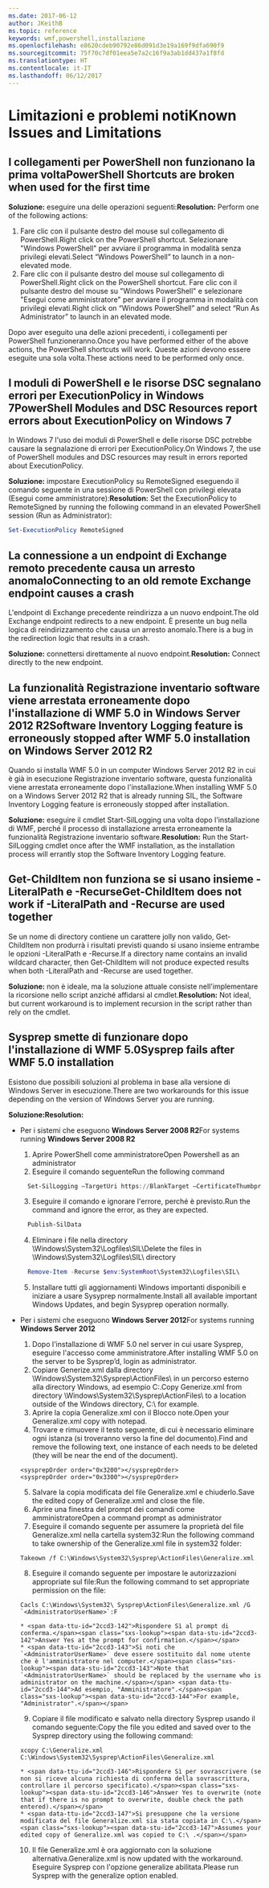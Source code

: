 ```yaml
---
ms.date: 2017-06-12
author: JKeithB
ms.topic: reference
keywords: wmf,powershell,installazione
ms.openlocfilehash: e8620cdeb90792e86d091d3e19a169f9dfa690f9
ms.sourcegitcommit: 75f70c7df01eea5e7a2c16f9a3ab1dd437a1f8fd
ms.translationtype: HT
ms.contentlocale: it-IT
ms.lasthandoff: 06/12/2017
---
```

# <a name="known-issues-and-limitations"></a><span data-ttu-id="2ccd3-102">Limitazioni e problemi noti</span><span class="sxs-lookup"><span data-stu-id="2ccd3-102">Known Issues and Limitations</span></span>

<a name="powershell-shortcuts-are-broken-when-used-for-the-first-time"></a><span data-ttu-id="2ccd3-103">I collegamenti per PowerShell non funzionano la prima volta</span><span class="sxs-lookup"><span data-stu-id="2ccd3-103">PowerShell Shortcuts are broken when used for the first time</span></span>
------------------------------------------------------------

<span data-ttu-id="2ccd3-104">**Soluzione:** eseguire una delle operazioni seguenti:</span><span class="sxs-lookup"><span data-stu-id="2ccd3-104">**Resolution:** Perform one of the following actions:</span></span>

1.  <span data-ttu-id="2ccd3-105">Fare clic con il pulsante destro del mouse sul collegamento di PowerShell.</span><span class="sxs-lookup"><span data-stu-id="2ccd3-105">Right click on the PowerShell shortcut.</span></span> <span data-ttu-id="2ccd3-106">Selezionare "Windows PowerShell" per avviare il programma in modalità senza privilegi elevati.</span><span class="sxs-lookup"><span data-stu-id="2ccd3-106">Select “Windows PowerShell” to launch in a non-elevated mode.</span></span>
2.  <span data-ttu-id="2ccd3-107">Fare clic con il pulsante destro del mouse sul collegamento di PowerShell.</span><span class="sxs-lookup"><span data-stu-id="2ccd3-107">Right click on the PowerShell shortcut.</span></span> <span data-ttu-id="2ccd3-108">Fare clic con il pulsante destro del mouse su "Windows PowerShell" e selezionare "Esegui come amministratore" per avviare il programma in modalità con privilegi elevati.</span><span class="sxs-lookup"><span data-stu-id="2ccd3-108">Right click on “Windows PowerShell” and select “Run As Administrator” to launch in an elevated mode.</span></span>

<span data-ttu-id="2ccd3-109">Dopo aver eseguito una delle azioni precedenti, i collegamenti per PowerShell funzioneranno.</span><span class="sxs-lookup"><span data-stu-id="2ccd3-109">Once you have performed either of the above actions, the PowerShell shortcuts will work.</span></span> <span data-ttu-id="2ccd3-110">Queste azioni devono essere eseguite una sola volta.</span><span class="sxs-lookup"><span data-stu-id="2ccd3-110">These actions need to be performed only once.</span></span>


<a name="powershell-modules-and-dsc-resources-report-errors-about-executionpolicy-on-windows-7"></a><span data-ttu-id="2ccd3-111">I moduli di PowerShell e le risorse DSC segnalano errori per ExecutionPolicy in Windows 7</span><span class="sxs-lookup"><span data-stu-id="2ccd3-111">PowerShell Modules and DSC Resources report errors about ExecutionPolicy on Windows 7</span></span>
-------------------------------------------------------------------------------------
<span data-ttu-id="2ccd3-112">In Windows 7 l'uso dei moduli di PowerShell e delle risorse DSC potrebbe causare la segnalazione di errori per ExecutionPolicy.</span><span class="sxs-lookup"><span data-stu-id="2ccd3-112">On Windows 7, the use of PowerShell modules and DSC resources may result in errors reported about ExecutionPolicy.</span></span>

<span data-ttu-id="2ccd3-113">**Soluzione:** impostare ExecutionPolicy su RemoteSigned eseguendo il comando seguente in una sessione di PowerShell con privilegi elevata (Esegui come amministratore):</span><span class="sxs-lookup"><span data-stu-id="2ccd3-113">**Resolution:** Set the ExecutionPolicy to RemoteSigned by running the following command in an elevated PowerShell session (Run as Administrator):</span></span>

```powershell
Set-ExecutionPolicy RemoteSigned
```

<a name="connecting-to-an-old-remote-exchange-endpoint-causes-a-crash"></a><span data-ttu-id="2ccd3-114">La connessione a un endpoint di Exchange remoto precedente causa un arresto anomalo</span><span class="sxs-lookup"><span data-stu-id="2ccd3-114">Connecting to an old remote Exchange endpoint causes a crash</span></span>
------------------------------------------------------------

<span data-ttu-id="2ccd3-115">L'endpoint di Exchange precedente reindirizza a un nuovo endpoint.</span><span class="sxs-lookup"><span data-stu-id="2ccd3-115">The old Exchange endpoint redirects to a new endpoint.</span></span> <span data-ttu-id="2ccd3-116">È presente un bug nella logica di reindirizzamento che causa un arresto anomalo.</span><span class="sxs-lookup"><span data-stu-id="2ccd3-116">There is a bug in the redirection logic that results in a crash.</span></span>

<span data-ttu-id="2ccd3-117">**Soluzione:** connettersi direttamente al nuovo endpoint.</span><span class="sxs-lookup"><span data-stu-id="2ccd3-117">**Resolution:** Connect directly to the new endpoint.</span></span>


<a name="software-inventory-logging-feature-is-erroneously-stopped-after-wmf-50-installation-on-windows-server-2012-r2"></a><span data-ttu-id="2ccd3-118">La funzionalità Registrazione inventario software viene arrestata erroneamente dopo l'installazione di WMF 5.0 in Windows Server 2012 R2</span><span class="sxs-lookup"><span data-stu-id="2ccd3-118">Software Inventory Logging feature is erroneously stopped after WMF 5.0 installation on Windows Server 2012 R2</span></span>
-------------------------------------------------------------------------------------------------------------

<span data-ttu-id="2ccd3-119">Quando si installa WMF 5.0 in un computer Windows Server 2012 R2 in cui è già in esecuzione Registrazione inventario software, questa funzionalità viene arrestata erroneamente dopo l'installazione.</span><span class="sxs-lookup"><span data-stu-id="2ccd3-119">When installing WMF 5.0 on a Windows Server 2012 R2 that is already running SIL, the Software Inventory Logging feature is erroneously stopped after installation.</span></span>

<span data-ttu-id="2ccd3-120">**Soluzione:** eseguire il cmdlet Start-SilLogging una volta dopo l'installazione di WMF, perché il processo di installazione arresta erroneamente la funzionalità Registrazione inventario software.</span><span class="sxs-lookup"><span data-stu-id="2ccd3-120">**Resolution:** Run the Start-SilLogging cmdlet once after the WMF installation, as the installation process will errantly stop the Software Inventory Logging feature.</span></span>

<a name="get-childitem-does-not-work-if--literalpath-and--recurse-are-used-together"></a><span data-ttu-id="2ccd3-121">Get-ChildItem non funziona se si usano insieme -LiteralPath e -Recurse</span><span class="sxs-lookup"><span data-stu-id="2ccd3-121">Get-ChildItem does not work if -LiteralPath and -Recurse are used together</span></span>
--------------------------------------------------------------------------

<span data-ttu-id="2ccd3-122">Se un nome di directory contiene un carattere jolly non valido, Get-ChildItem non produrrà i risultati previsti quando si usano insieme entrambe le opzioni -LiteralPath e -Recurse.</span><span class="sxs-lookup"><span data-stu-id="2ccd3-122">If a directory name contains an invalid wildcard character, then Get-ChildItem will not produce expected results when both -LiteralPath and -Recurse are used together.</span></span>

<span data-ttu-id="2ccd3-123">**Soluzione:** non è ideale, ma la soluzione attuale consiste nell'implementare la ricorsione nello script anziché affidarsi al cmdlet.</span><span class="sxs-lookup"><span data-stu-id="2ccd3-123">**Resolution:** Not ideal, but current workaround is to implement recursion in the script rather than rely on the cmdlet.</span></span>


<a name="sysprep-fails-after-wmf-50-installation"></a><span data-ttu-id="2ccd3-124">Sysprep smette di funzionare dopo l'installazione di WMF 5.0</span><span class="sxs-lookup"><span data-stu-id="2ccd3-124">Sysprep fails after WMF 5.0 installation</span></span>
----------------------------------------

<span data-ttu-id="2ccd3-125">Esistono due possibili soluzioni al problema in base alla versione di Windows Server in esecuzione.</span><span class="sxs-lookup"><span data-stu-id="2ccd3-125">There are two workarounds for this issue depending on the version of Windows Server you are running.</span></span>

<span data-ttu-id="2ccd3-126">**Soluzione:**</span><span class="sxs-lookup"><span data-stu-id="2ccd3-126">**Resolution:**</span></span>
- <span data-ttu-id="2ccd3-127">Per i sistemi che eseguono **Windows Server 2008 R2**</span><span class="sxs-lookup"><span data-stu-id="2ccd3-127">For systems running **Windows Server 2008 R2**</span></span>
  1. <span data-ttu-id="2ccd3-128">Aprire PowerShell come amministratore</span><span class="sxs-lookup"><span data-stu-id="2ccd3-128">Open Powershell as an administrator</span></span>
  2. <span data-ttu-id="2ccd3-129">Eseguire il comando seguente</span><span class="sxs-lookup"><span data-stu-id="2ccd3-129">Run the following command</span></span> 
  
  ```powershell
    Set-SilLogging –TargetUri https://BlankTarget –CertificateThumbprint 0123456789
  ```
  3. <span data-ttu-id="2ccd3-130">Eseguire il comando e ignorare l'errore, perché è previsto.</span><span class="sxs-lookup"><span data-stu-id="2ccd3-130">Run the command and ignore the error, as they are expected.</span></span>
  
  ```powershell
    Publish-SilData
   ```
  4. <span data-ttu-id="2ccd3-131">Eliminare i file nella directory \Windows\System32\Logfiles\SIL\\</span><span class="sxs-lookup"><span data-stu-id="2ccd3-131">Delete the files in  \Windows\System32\Logfiles\SIL\ directory</span></span>
  
  ```powershell
    Remove-Item -Recurse $env:SystemRoot\System32\Logfiles\SIL\
  ```
  5. <span data-ttu-id="2ccd3-132">Installare tutti gli aggiornamenti Windows importanti disponibili e iniziare a usare Sysyprep normalmente.</span><span class="sxs-lookup"><span data-stu-id="2ccd3-132">Install all available important Windows Updates, and begin Sysyprep operation normally.</span></span>
  
- <span data-ttu-id="2ccd3-133">Per i sistemi che eseguono **Windows Server 2012**</span><span class="sxs-lookup"><span data-stu-id="2ccd3-133">For systems running **Windows Server 2012**</span></span>
  1.    <span data-ttu-id="2ccd3-134">Dopo l'installazione di WMF 5.0 nel server in cui usare Sysprep, eseguire l'accesso come amministratore.</span><span class="sxs-lookup"><span data-stu-id="2ccd3-134">After installing WMF 5.0 on the server to be Sysprep’d, login as administrator.</span></span>
  2.    <span data-ttu-id="2ccd3-135">Copiare Generize.xml dalla directory \Windows\System32\Sysprep\ActionFiles\ in un percorso esterno alla directory Windows, ad esempio C:\.</span><span class="sxs-lookup"><span data-stu-id="2ccd3-135">Copy Generize.xml from directory \Windows\System32\Sysprep\ActionFiles\ to a location outside of the Windows directory, C:\ for example.</span></span>
  3.    <span data-ttu-id="2ccd3-136">Aprire la copia Generalize.xml con il Blocco note.</span><span class="sxs-lookup"><span data-stu-id="2ccd3-136">Open your Generalize.xml copy with notepad.</span></span>
  4.    <span data-ttu-id="2ccd3-137">Trovare e rimuovere il testo seguente, di cui è necessario eliminare ogni istanza (si troveranno verso la fine del documento).</span><span class="sxs-lookup"><span data-stu-id="2ccd3-137">Find and remove the following text, one instance of each needs to be deleted (they will be near the end of the document).</span></span>

    ```
    <sysprepOrder order="0x3200"></sysprepOrder>
    <sysprepOrder order="0x3300"></sysprepOrder>
    ```

  5.    <span data-ttu-id="2ccd3-138">Salvare la copia modificata del file Generalize.xml e chiuderlo.</span><span class="sxs-lookup"><span data-stu-id="2ccd3-138">Save the edited copy of Generalize.xml and close the file.</span></span>
  6.    <span data-ttu-id="2ccd3-139">Aprire una finestra del prompt dei comandi come amministratore</span><span class="sxs-lookup"><span data-stu-id="2ccd3-139">Open a command prompt as administrator</span></span>
  7.    <span data-ttu-id="2ccd3-140">Eseguire il comando seguente per assumere la proprietà del file Generalize.xml nella cartella system32:</span><span class="sxs-lookup"><span data-stu-id="2ccd3-140">Run the following command to take ownership of the Generalize.xml file in system32 folder:</span></span>

    ```
    Takeown /f C:\Windows\System32\Sysprep\ActionFiles\Generalize.xml 
    ```

  8.    <span data-ttu-id="2ccd3-141">Eseguire il comando seguente per impostare le autorizzazioni appropriate sul file:</span><span class="sxs-lookup"><span data-stu-id="2ccd3-141">Run the following command to set appropriate permission on the file:</span></span>

    ```
    Cacls C:\Windows\System32\ Sysprep\ActionFiles\Generalize.xml /G `<AdministratorUserName>`:F 
    ```
      * <span data-ttu-id="2ccd3-142">Rispondere Sì al prompt di conferma.</span><span class="sxs-lookup"><span data-stu-id="2ccd3-142">Answer Yes at the prompt for confirmation.</span></span> 
      * <span data-ttu-id="2ccd3-143">Si noti che `<AdministratorUserName>` deve essere sostituito dal nome utente che è l'amministratore nel computer.</span><span class="sxs-lookup"><span data-stu-id="2ccd3-143">Note that `<AdministratorUserName>` should be replaced by the username who is administrator on the machine.</span></span> <span data-ttu-id="2ccd3-144">Ad esempio, "Amministratore".</span><span class="sxs-lookup"><span data-stu-id="2ccd3-144">For example, "Administrator".</span></span>
      
  9.    <span data-ttu-id="2ccd3-145">Copiare il file modificato e salvato nella directory Sysprep usando il comando seguente:</span><span class="sxs-lookup"><span data-stu-id="2ccd3-145">Copy the file you edited and saved over to the Sysprep directory using the following command:</span></span>

    ```
    xcopy C:\Generalize.xml C:\Windows\System32\Sysprep\ActionFiles\Generalize.xml 
    ```
      * <span data-ttu-id="2ccd3-146">Rispondere Sì per sovrascrivere (se non si riceve alcuna richiesta di conferma della sovrascrittura, controllare il percorso specificato).</span><span class="sxs-lookup"><span data-stu-id="2ccd3-146">Answer Yes to overwrite (note that if there is no prompt to overwrite, double check the path entered).</span></span>
      * <span data-ttu-id="2ccd3-147">Si presuppone che la versione modificata del file Generalize.xml sia stata copiata in C:\.</span><span class="sxs-lookup"><span data-stu-id="2ccd3-147">Assumes your edited copy of Generalize.xml was copied to C:\ .</span></span>

  10.   <span data-ttu-id="2ccd3-148">Il file Generalize.xml è ora aggiornato con la soluzione alternativa.</span><span class="sxs-lookup"><span data-stu-id="2ccd3-148">Generalize.xml is now updated with the workaround.</span></span> <span data-ttu-id="2ccd3-149">Eseguire Sysprep con l'opzione generalize abilitata.</span><span class="sxs-lookup"><span data-stu-id="2ccd3-149">Please run Sysprep with the generalize option enabled.</span></span>

